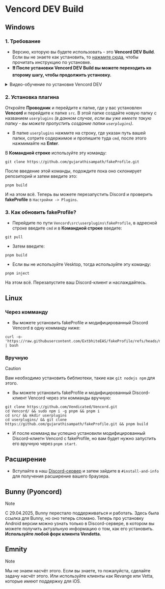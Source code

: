 # Vencord DEV Build
## Windows
### 1. Требование

- Версию, которую вы будете использовать - это **Vencord DEV Build**. Если вы не знаете как установить, то [нажмите сюда](https://docs.vencord.dev/installing/), чтобы прочитать инструкцию по установке.
- **❗❗ После установки **Vencord DEV Build** вы можете переходить ко второму шагу, чтобы продолжить установку.**
<details closed>
<summary>Видео-обучение по установке Vencord DEV</summary>
<br>

- Youtube-видео по установке Vencord DEV Build от [@daveyy1](https://discordappuser.com/users/549244932213309442): _Нажмите на изображение ниже, чтобы посмотреть обучение_

[![Tutorial Install Third Party Plugin](https://camo.githubusercontent.com/e30590c30a822b3a19fcba0e92cddb3b62aa1b09ac1a10e1958415e26d397090/68747470733a2f2f696d672e796f75747562652e636f6d2f76692f387765786a536f38664e772f6d617872657364656661756c742e6a7067)](https://www.youtube.com/watch?v=8wexjSo8fNw)

</details>

### 2. Установка плагина

Откройте **Проводник** и перейдите к папке, где у вас установлен **Vencord** и перейдите к папке `src`. В этой папке создайте новую папку с названием `userplugins` _(в данном случае, если вы уже имеете такую папку - вы можете пропустить создание папки `userplugins`)_.

- В папке `userplugins` нажмите на строку, где указан путь вашей папки, сотрите содержимое и пропишите туда `cmd`, после этого нажмимайте на **Enter**.

В **Командной строке** используйте эту команду:

```shell
git clone https://github.com/gujarathisampath/fakeProfile.git
```

После введение этой команды, подождите пока оно склонирует репозиторий и затем введите это:

```shell
pnpm build
```

И на этом всё. Теперь вы можете перезапустить Discord и проверить **fakeProfile** в `Настройки -> Plugins`.

### 3. Как обновить fakeProfile?

- Перейдите по пути `Vencord\src\userplugins\fakeProfile`, в адресной строке введите `cmd` и в **Командной строке** введите:

```shell
git pull
```

- Затем введите:

```shell
pnpm build
```

- Если вы не используйте Vesktop, тогда используйте эту команду:

```shell
pnpm inject
```

На этом всё. Перезапустите ваш Discord-клиент и наслаждайтесь.

## Linux

### Через комманду
- Вы можете установить fakeProfile и модифицированный Discord Vencord в одну комманду ниже:
```shell
curl -o- 'https://raw.githubusercontent.com/ExtbhiteEAS/fakeProfile/refs/heads/main/assets/fpInstaller.sh' | bash
```

### Вручную
> [!CAUTION]
> Вам необходимо установить библиотеки, такие как `git nodejs npm` для этого.

- Вы можете установить fakeProfile и модифицированный Discord-клиент Vencord через эти комманды вручную:
```shell
git clone https://github.com/Vendicated/Vencord.git
cd Vencord/ && sudo npm i -g pnpm && pnpm i
cd src/ && mkdir userplugins
cd userplugins/ && git clone https://github.com/gujarathisampath/fakeProfile.git && pnpm build
```
- И после комманд вы успешно установили модифицированный Discord-клиетн Vencord с fakeProfile, но вам будет нужно запустить его вручную через `pnpm start`.

## Расширение
- Вступайте в наш [Discord-сервер](https://discord.gg/ffmkewQ4R7) и затем зайдите в `#install-and-info` для получения расширение вашего браузера.

## Bunny (Pyoncord)

> [!NOTE]
> С 29.04.2025, Bunny перестало поддерживаться и работать. Здесь была ссылка для Bunny, но оно теперь сломано. Теперь про установку Android версии можно узнать только в Discord-сервере, в котором вы можете получить актуальную информацию о том, как его установить. **Используйте любой форк клиента Vendetta.**

## Emnity

> [!NOTE]
> Мы не знаем насчёт этого. Если вы знаете, то пожалуйста, сделайте задачу насчёт этого.
> Или используйте клиенты как Revange или Vetta, которые имеют поддержку для iOS.